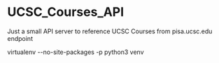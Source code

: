 # UCSC_Courses_API
Just a small API server to reference UCSC Courses from pisa.ucsc.edu endpoint 


virtualenv --no-site-packages -p python3 venv